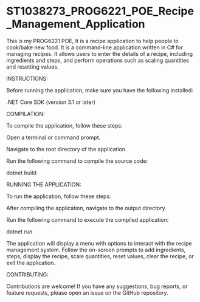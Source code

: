 # ST1038273_PROG6221_POE_Recipe_Management_Application
This is my PROG6221 POE, It is a recipe application to help people to cook/bake new food.
It is a command-line application written in C# for managing recipes. It allows users to enter the details of a recipe, including ingredients and steps, and perform operations such as scaling quantities and resetting values.

INSTRUCTIONS:

Before running the application, make sure you have the following installed:

.NET Core SDK (version 3.1 or later)

COMPILATION:

To compile the application, follow these steps:

Open a terminal or command prompt.

Navigate to the root directory of the application.

Run the following command to compile the source code:

dotnet build

RUNNING THE APPLICATION:

To run the application, follow these steps:

After compiling the application, navigate to the output directory.

Run the following command to execute the compiled application:

dotnet run

The application will display a menu with options to interact with the recipe management system. Follow the on-screen prompts to add ingredients, steps, display the recipe, scale quantities, reset values, clear the recipe, or exit the application.

CONTRIBUTING:

Contributions are welcome! If you have any suggestions, bug reports, or feature requests, please open an issue on the GitHub repository.
